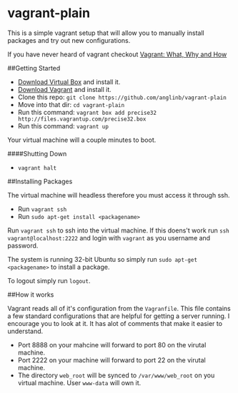 vagrant-plain
=============

This is a simple vagrant setup that will allow you to manually install packages and try out new configurations.

If you have never heard of vagrant checkout [Vagrant: What, Why and How][3]

##Getting Started


* [Download Virtual Box][2] and install it.
* [Download Vagrant][1] and install it.
* Clone this repo: `git clone https://github.com/anglinb/vagrant-plain`
* Move into that dir: `cd vagrant-plain`
* Run this command: `vagrant box add precise32 http://files.vagrantup.com/precise32.box`
* Run this command: `vagrant up`

Your virtual machine will a couple minutes to boot. 

####Shutting Down 
* `vagrant halt`

##Installing Packages

The virtual machine will headless therefore you must access it through ssh.

* Run `vagrant ssh`
* Run `sudo apt-get install <packagename>`

Run `vagrant ssh` to ssh into the virtual machine. If this doens't work run `ssh vagrant@localhost:2222` and login with `vagrant` as you username and password.

The system is running 32-bit Ubuntu so simply run `sudo apt-get <packagename>` to install a package.

To logout simply run `logout`.

##How it works

Vagrant reads all of it's configuration from the `Vagranfile`. This file contains a few standard configurations that are helpful for getting a server running. I encourage you to look at it. It has alot of comments that make it easier to understand.

* Port 8888 on your mahcine will forward to port 80 on the virutal machine.
* Port 2222 on your machine will forward to port 22 on the virutal machine.
* The directory `web_root` will be synced to `/var/www/web_root` on you virtual machine. User `www-data` will own it.


[1]:http://http://downloads.vagrantup.com/ "Vagrant Downloads"
[2]:https://www.virtualbox.org/wiki/Downloads "Virtual Box Downloads"
[3]:http://net.tutsplus.com/tutorials/php/vagrant-what-why-and-how/ "Vagrant: What, Why, and How"
